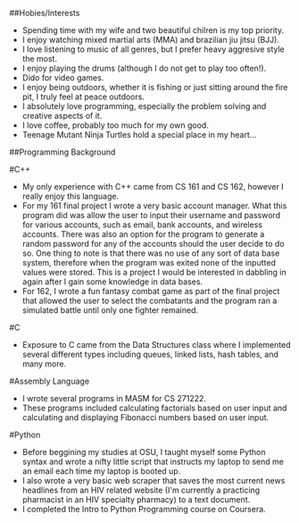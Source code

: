 ##Hobies/Interests

* Spending time with my wife and two beautiful chilren is my top priority.
* I enjoy watching mixed martial arts (MMA) and brazilian jiu jitsu (BJJ).
* I love listening to music of all genres, but I prefer heavy aggresive style the most.
* I enjoy playing the drums (although I do not get to play too often!).
* Dido for video games.
* I enjoy being outdoors, whether it is fishing or just sitting around the fire pit, I truly feel at peace outdoors.
* I absolutely love programming, especially the problem solving and creative aspects of it.
* I love coffee, probably too much for my own good.
* Teenage Mutant Ninja Turtles hold a special place in my heart...

##Programming Background

#C++

* My only experience with C++ came from CS 161 and CS 162, however I really enjoy this language.
* For my 161 final project I wrote a very basic account manager. What this program did was allow the user to input their username and password for various accounts, such as email, bank accounts, and wireless accounts. There was also an option for the program to generate a random password for any of the accounts should the user decide to do so. One thing to note is that there was no use of any sort of data base system, therefore when the program was exited none of the inputted values were stored. This is a project I would be interested in dabbling in again after I gain some knowledge in data bases.
* For 162, I wrote a fun fantasy combat game as part of the final project that allowed the user to select the combatants and the program ran a simulated battle until only one fighter remained.

#C

* Exposure to C came from the Data Structures class where I implemented several different types including queues, linked lists, hash tables, and many more.

#Assembly Language

* I wrote several programs in MASM for CS 271222.
* These programs included calculating factorials based on user input and calculating and displaying Fibonacci numbers based on user input.

#Python

* Before beggining my studies at OSU, I taught myself some Python syntax and wrote a nifty little script that instructs my laptop to send me an email each time my laptop is booted up.
* I also wrote a very basic web scraper that saves the most current news headlines from an HIV related website (I'm currently a practicing pharmacist in an HIV specialty pharmacy) to a text document.
* I completed the Intro to Python Programming course on Coursera.

